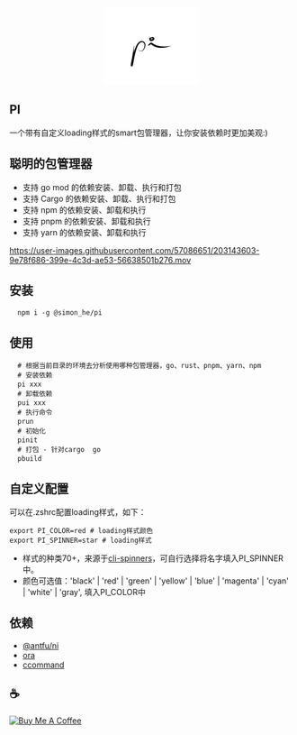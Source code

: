 <span ><p align="center">![kv](/assets/pi.png)</p></span>

## PI
一个带有自定义loading样式的smart包管理器，让你安装依赖时更加美观:)

## 聪明的包管理器
- 支持 go mod 的依赖安装、卸载、执行和打包
- 支持 Cargo 的依赖安装、卸载、执行和打包
- 支持 npm 的依赖安装、卸载和执行
- 支持 pnpm 的依赖安装、卸载和执行
- 支持 yarn 的依赖安装、卸载和执行


https://user-images.githubusercontent.com/57086651/203143603-9e78f686-399e-4c3d-ae53-56638501b276.mov


## 安装
```
  npm i -g @simon_he/pi
```

## 使用
```
  # 根据当前目录的环境去分析使用哪种包管理器，go、rust、pnpm、yarn、npm
  # 安装依赖
  pi xxx
  # 卸载依赖
  pui xxx
  # 执行命令
  prun
  # 初始化
  pinit
  # 打包 - 针对cargo  go
  pbuild
```

## 自定义配置
可以在.zshrc配置loading样式，如下：
```
export PI_COLOR=red # loading样式颜色
export PI_SPINNER=star # loading样式
```
- 样式的种类70+，来源于[cli-spinners](https://jsfiddle.net/sindresorhus/2eLtsbey/embedded/result/)，可自行选择将名字填入PI_SPINNER中。
- 颜色可选值：'black' | 'red' | 'green' | 'yellow' | 'blue' | 'magenta' | 'cyan' | 'white' | 'gray', 填入PI_COLOR中

## 依赖
- [@antfu/ni](https://github.com/antfu/ni)
- [ora](https://github.com/sindresorhus/ora)
- [ccommand](https://github.com/Simon-He95/ccommand)


## :coffee: 
<a href="https://github.com/Simon-He95/sponsor" target="_blank"><img src="https://cdn.buymeacoffee.com/buttons/default-orange.png" alt="Buy Me A Coffee" style="height: 51px !important;width: 217px !important;" ></a>
